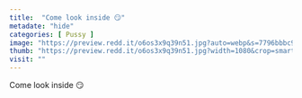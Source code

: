 ```yaml
---
title:  "Come look inside 😏"
metadate: "hide"
categories: [ Pussy ]
image: "https://preview.redd.it/o6os3x9q39n51.jpg?auto=webp&s=7796bbbc9bcd305e9b4271f5cc4fd375e488b60c"
thumb: "https://preview.redd.it/o6os3x9q39n51.jpg?width=1080&crop=smart&auto=webp&s=c25150019994d8796d099b0f3048cf05938b7460"
visit: ""
---
```

Come look inside 😏
